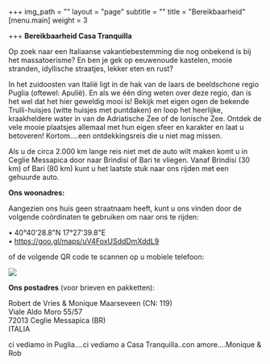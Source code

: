 +++
img_path = ""
layout = "page"
subtitle = ""
title = "Bereikbaarheid"
[menu.main]
weight = 3

+++
**Bereikbaarheid Casa Tranquilla**

Op zoek naar een Italiaanse vakantiebestemming die nog onbekend is bij het massatoerisme? En ben je gek op eeuwenoude kastelen, mooie stranden, idyllische straatjes, lekker eten en rust?

In het zuidoosten van Italië ligt in de hak van de laars de beeldschone regio Puglia (oftewel: Apulië). En als we één ding weten over deze regio, dan is het wel dat het hier geweldig mooi is! Bekijk met eigen ogen de bekende Trulli-huisjes (witte huisjes met puntdaken) en loop het heerlijke, kraakheldere water in van de Adriatische Zee of de Ionische Zee. Ontdek de vele mooie plaatsjes allemaal met hun eigen sfeer en karakter en laat u betoveren! Kortom….een ontdekkingsreis die u niet mag missen.

Als u de circa 2.000 km lange reis niet met de auto wilt maken komt u in Ceglie Messapica door naar Brindisi of Bari te vliegen. Vanaf Brindisi (30 km) of Bari (80 km) kunt u het laatste stuk naar ons rijden met een gehuurde auto.

**Ons woonadres:**

Aangezien ons huis geen straatnaam heeft, kunt u ons vinden door de volgende coördinaten te gebruiken om naar ons te rijden:

•	40°40'28.8"N 17°27'39.8"E  
•	https://goo.gl/maps/uV4FoxUSddDmXddL9

of de volgende QR code te scannen op u mobiele telefoon:

![](/images/IMG-20190818-WA0000.jpg)

**Ons postadres** (voor brieven en pakketten):

Robert de Vries & Monique Maarseveen (CN: 119)  
Viale Aldo Moro 55/57  
72013 Ceglie Messapica (BR)  
ITALIA

ci vediamo in Puglia….ci vediamo a Casa Tranquilla..con amore….Monique & Rob